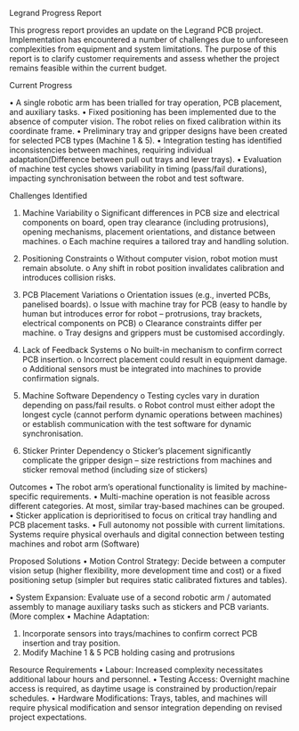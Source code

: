 Legrand Progress Report

This progress report provides an update on the Legrand PCB project. Implementation has encountered a number of challenges due to unforeseen complexities from equipment and system limitations. The purpose of this report is to clarify customer requirements and assess whether the project remains feasible within the current budget.

Current Progress

•	A single robotic arm has been trialled for tray operation, PCB placement, and auxiliary tasks.
•	Fixed positioning has been implemented due to the absence of computer vision. The robot relies on fixed calibration within its coordinate frame.
•	Preliminary tray and gripper designs have been created for selected PCB types (Machine 1 & 5).
•	Integration testing has identified inconsistencies between machines, requiring individual adaptation(Difference between pull out trays and lever trays).
•	Evaluation of machine test cycles shows variability in timing (pass/fail durations), impacting synchronisation between the robot and test software.


Challenges Identified

1.	Machine Variability
o	Significant differences in PCB size and electrical components on board, open tray clearance (including protrusions), opening mechanisms, placement orientations, and distance between machines.
o	Each machine requires a tailored tray and handling solution.
 
2.	Positioning Constraints
o	Without computer vision, robot motion must remain absolute.
o	Any shift in robot position invalidates calibration and introduces collision risks.
3.	PCB Placement Variations
o	Orientation issues (e.g., inverted PCBs, panelised boards).
o	Issue with machine tray for PCB (easy to handle by human but introduces error for robot – protrusions, tray brackets, electrical components on PCB)
o	Clearance constraints differ per machine.
o	Tray designs and grippers must be customised accordingly.

 
 
 
 
4.	Lack of Feedback Systems
o	No built-in mechanism to confirm correct PCB insertion.
o	Incorrect placement could result in equipment damage.
o	Additional sensors must be integrated into machines to provide confirmation signals.
5.	Machine Software Dependency
o	Testing cycles vary in duration depending on pass/fail results.
o	Robot control must either adopt the longest cycle (cannot perform dynamic operations between machines) or establish communication with the test software for dynamic synchronisation.
6.	Sticker Printer Dependency
o	Sticker’s placement significantly complicate the gripper design – size restrictions from machines and sticker removal method (including size of stickers)
   

Outcomes
•	The robot arm’s operational functionality is limited by machine-specific requirements.
•	Multi-machine operation is not feasible across different categories. At most, similar tray-based machines can be grouped.
•	Sticker application is deprioritised to focus on critical tray handling and PCB placement tasks.
•	Full autonomy not possible with current limitations. Systems require physical overhauls and digital connection between testing machines and robot arm (Software)

Proposed Solutions
•	Motion Control Strategy:
Decide between a computer vision setup (higher flexibility, more development time and cost) or a fixed positioning setup (simpler but requires static calibrated fixtures and tables).


 

•	System Expansion:
Evaluate use of a second robotic arm / automated assembly  to manage auxiliary tasks such as stickers and PCB variants. (More complex 
•	Machine Adaptation:
1. Incorporate sensors into trays/machines to confirm correct PCB insertion and tray position. 
2. Modify Machine 1 & 5 PCB holding casing and protrusions

Resource Requirements
•	Labour: Increased complexity necessitates additional labour hours and personnel.
•	Testing Access: Overnight machine access is required, as daytime usage is constrained by production/repair schedules.
•	Hardware Modifications: Trays, tables, and machines will require physical modification and sensor integration depending on revised project expectations.




